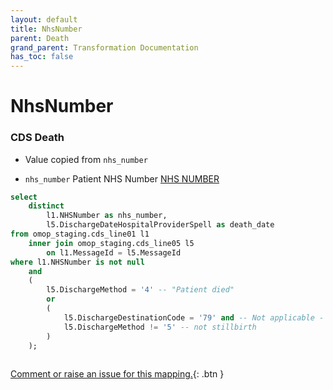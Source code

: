 ```yaml
---
layout: default
title: NhsNumber
parent: Death
grand_parent: Transformation Documentation
has_toc: false
---
```

# NhsNumber
### CDS Death
* Value copied from `nhs_number`

* `nhs_number` Patient NHS Number [NHS NUMBER](https://www.datadictionary.nhs.uk/data_elements/nhs_number.html)

```sql
select
	distinct	
		l1.NHSNumber as nhs_number,
		l5.DischargeDateHospitalProviderSpell as death_date
from omop_staging.cds_line01 l1
	inner join omop_staging.cds_line05 l5
		on l1.MessageId = l5.MessageId
where l1.NHSNumber is not null
	and 
	(
		l5.DischargeMethod = '4' -- "Patient died"
		or 
		(
			l5.DischargeDestinationCode = '79' and -- Not applicable - PATIENT died or stillbirth
			l5.DischargeMethod != '5' -- not stillbirth
		)
	);
	
```


[Comment or raise an issue for this mapping.](https://github.com/answerdigital/oxford-omop-data-mapper/issues/new?title=OMOP%20Death%20table%20NhsNumber%20field%20CDS%20Death%20mapping){: .btn }
